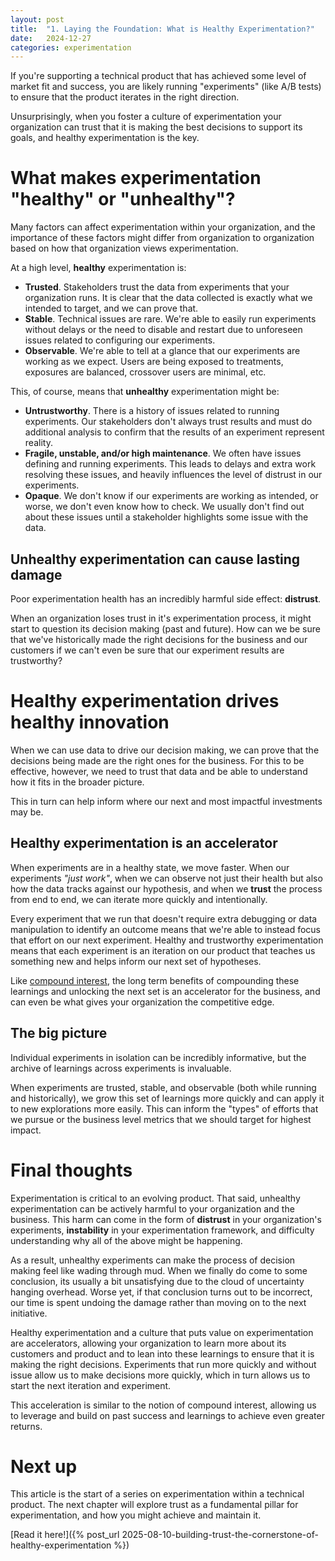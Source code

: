 ```yaml
---
layout: post
title:  "1. Laying the Foundation: What is Healthy Experimentation?"
date:   2024-12-27
categories: experimentation
---
```

If you're supporting a technical product that has achieved some level of market
fit and success, you are likely running "experiments" (like A/B tests) to ensure
that the product iterates in the right direction.

Unsurprisingly, when you foster a culture of experimentation your organization
can trust that it is making the best decisions to support its goals, and healthy
experimentation is the key.

# What makes experimentation "healthy" or "unhealthy"?
Many factors can affect experimentation within your organization, and the
importance of these factors might differ from organization to organization based
on how that organization views experimentation.

At a high level, **healthy** experimentation is:
- **Trusted**. Stakeholders trust the data from experiments that your
organization runs. It is clear that the data collected is exactly what we
intended to target, and we can prove that.
- **Stable**. Technical issues are rare. We're able to easily run experiments
without delays or the need to disable and restart due to unforeseen issues
related to configuring our experiments.
- **Observable**. We're able to tell at a glance that our experiments are
working as we expect. Users are being exposed to treatments, exposures are
balanced, crossover users are minimal, etc.

This, of course, means that **unhealthy** experimentation might be:
- **Untrustworthy**. There is a history of issues related to running
experiments. Our stakeholders don't always trust results and must do additional
analysis to confirm that the results of an experiment represent reality.
- **Fragile, unstable, and/or high maintenance**. We often have issues defining
and running experiments. This leads to delays and extra work resolving these
issues, and heavily influences the level of distrust in our experiments.
- **Opaque**. We don't know if our experiments are working as intended, or
worse, we don't even know how to check. We usually don't find out about these
issues until a stakeholder highlights some issue with the data.

## Unhealthy experimentation can cause lasting damage
Poor experimentation health has an incredibly harmful side effect: **distrust**.

When an organization loses trust in it's experimentation process, it might start
to question its decision making (past and future). How can we be sure that
we've historically made the right decisions for the business and our customers
if we can't even be sure that our experiment results are trustworthy?

# Healthy experimentation drives healthy innovation

When we can use data to drive our decision making, we can prove that the
decisions being made are the right ones for the business. For this to be
effective, however, we need to trust that data and be able to understand how it
fits in the broader picture.

This in turn can help inform where our next and most impactful investments may
be.

## Healthy experimentation is an accelerator
When experiments are in a healthy state, we move faster. When our experiments
_"just work"_, when we can observe not just their health but also how the data
tracks against our hypothesis, and when we **trust** the process from end to
end, we can iterate more quickly and intentionally.

Every experiment that we run that doesn't require extra debugging or data
manipulation to identify an outcome means that we're able to instead focus that
effort on our next experiment. Healthy and trustworthy experimentation means that
each experiment is an iteration on our product that teaches us something new
and helps inform our next set of hypotheses.

Like [compound interest](https://en.wikipedia.org/wiki/Compound_interest), the
long term benefits of compounding these learnings and unlocking the next set is
an accelerator for the business, and can even be what gives your organization
the competitive edge.

## The big picture
Individual experiments in isolation can be incredibly informative, but the
archive of learnings across experiments is invaluable.

When experiments are trusted, stable, and observable (both while running and
historically), we grow this set of learnings more quickly and can apply it to
new explorations more easily. This can inform the "types" of efforts that we
pursue or the business level metrics that we should target for highest impact.

# Final thoughts
Experimentation is critical to an evolving product. That said, unhealthy
experimentation can be actively harmful to your organization and the business.
This harm can come in the form of **distrust** in your organization's
experiments, **instability** in your experimentation framework, and difficulty
understanding why all of the above might be happening.

As a result, unhealthy experiments can make the process of decision making feel
like wading through mud. When we finally do come to some conclusion, its usually
a bit unsatisfying due to the cloud of uncertainty hanging overhead. Worse yet,
if that conclusion turns out to be incorrect, our time is spent undoing the
damage rather than moving on to the next initiative.

Healthy experimentation and a culture that puts value on experimentation are
accelerators, allowing your organization to learn more about its customers and
product and to lean into these learnings to ensure that it is making the right
decisions. Experiments that run more quickly and without issue allow us to make
decisions more quickly, which in turn allows us to start the next iteration and
experiment.

This acceleration is similar to the notion of compound interest, allowing us to
leverage and build on past success and learnings to achieve even greater
returns.

# Next up
This article is the start of a series on experimentation within a technical
product. The next chapter will explore trust as a fundamental pillar for
experimentation, and how you might achieve and maintain it.

[Read it here!]({% post_url 2025-08-10-building-trust-the-cornerstone-of-healthy-experimentation %})
